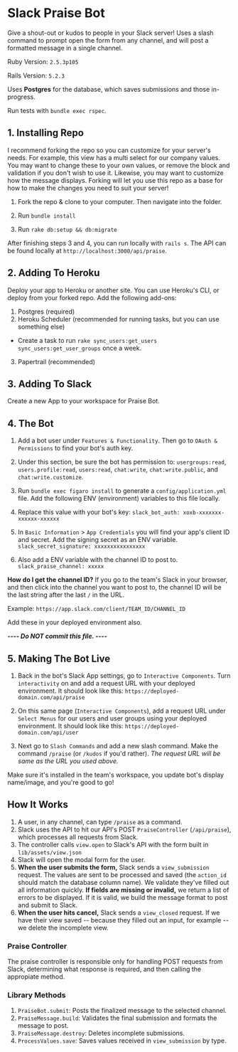 # Slack Praise Bot
Give a shout-out or kudos to people in your Slack server! Uses a slash command to prompt open the form from any channel, and will post a formatted message in a single channel.

Ruby Version: `2.5.3p105`

Rails Version: `5.2.3`

Uses **Postgres** for the database, which saves submissions and those in-progress.

Run tests with `bundle exec rspec`.

## 1. Installing Repo
I recommend forking the repo so you can customize for your server's needs. For example, this view has a multi select for our company values. You may want to change these to your own values, or remove the block and validation if you don't wish to use it. Likewise, you may want to customize how the message displays. Forking will let you use this repo as a base for how to make the changes you need to suit your server!

1. Fork the repo & clone to your computer. Then navigate into the folder.

2. Run `bundle install`

3. Run `rake db:setup && db:migrate`

After finishing steps 3 and 4, you can run locally with `rails s`. The API can be found locally at `http://localhost:3000/api/praise`.

## 2. Adding To Heroku
Deploy your app to Heroku or another site. You can use Heroku's CLI, or deploy from your forked repo. Add the following add-ons:
1. Postgres (required)
2. Heroku Scheduler (recommended for running tasks, but you can use something else)
  - Create a task to run `rake sync_users:get_users sync_users:get_user_groups` once a week.
3. Papertrail (recommended)

## 3. Adding To Slack
Create a new App to your workspace for Praise Bot.

## 4. The Bot
1. Add a bot user under `Features & Functionality`. Then go to `OAuth & Permissions` to find your bot's auth key.

2. Under this section, be sure the bot has permission to: `usergroups:read`, `users.profile:read`, `users:read`, `chat:write`, `chat:write.public`, and `chat:write.customize`.

3. Run `bundle exec figaro install` to generate a `config/application.yml` file. Add the following ENV (environment) variables to this file locally.

4. Replace this value with your bot's key: `slack_bot_auth: xoxb-xxxxxxx-xxxxxx-xxxxxx`

5. In `Basic Information` > `App Credentials` you will find your app's client ID and secret. Add the signing secret as an ENV variable. `slack_secret_signature: xxxxxxxxxxxxxxxx`

6. Also add a ENV variable with the channel ID to post to. `slack_praise_channel: xxxxx`

**How do I get the channel ID?** If you go to the team's Slack in your browser, and then click into the channel you want to post to, the channel ID will be the last string after the last `/` in the URL.

Example: `https://app.slack.com/client/TEAM_ID/CHANNEL_ID`

Add these in your deployed environment also.

_**---- Do NOT commit this file. ----**_

## 5. Making The Bot Live
1. Back in the bot's Slack App settings, go to `Interactive Components`. Turn `interactivity` on and add a request URL with your deployed environment. It should look like this: `https://deployed-domain.com/api/praise`

2. On this same page (`Interactive Components`), add a request URL under `Select Menus` for our users and user groups using your deployed environment. It should look like this: `https://deployed-domain.com/api/user`

3. Next go to `Slash Commands` and add a new slash command. Make the command `/praise` (or `/kudos` if you'd rather). *The request URL will be same as the URL you used above.*

Make sure it's installed in the team's workspace, you update bot's display name/image, and you're good to go!

## How It Works
1. A user, in any channel, can type `/praise` as a command.
2. Slack uses the API to hit our API's POST `PraiseController` (`/api/praise`), which processes all requests from Slack.
3. The controller calls `view.open` to Slack's API with the form built in `lib/assets/view.json`
4. Slack will open the modal form for the user.
5. **When the user submits the form,** Slack sends a `view_submission` request. The values are sent to be processed and saved (the `action_id` should match the database column name). We validate they've filled out all information quickly. **If fields are missing or invalid,** we return a list of errors to be displayed. If it is valid, we build the message format to post and submit to Slack.
6. **When the user hits cancel,** Slack sends a `view_closed` request. If we have their view saved -- because they filled out an input, for example -- we delete the incomplete view.

### Praise Controller
The praise controller is responsible only for handling POST requests from Slack, determining what response is required, and then calling the appropiate method.

### Library Methods
1. `PraiseBot.submit`: Posts the finalized message to the selected channel.
2. `PraiseMessage.build`: Validates the final submission and formats the message to post.
3. `PraiseMessage.destroy`: Deletes incomplete submissions.
4. `ProcessValues.save`: Saves values received in `view_submission` by type.